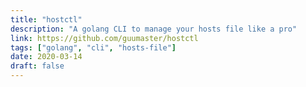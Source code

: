 ```yaml
---
title: "hostctl"
description: "A golang CLI to manage your hosts file like a pro"
link: https://github.com/guumaster/hostctl
tags: ["golang", "cli", "hosts-file"]
date: 2020-03-14
draft: false
---
```

